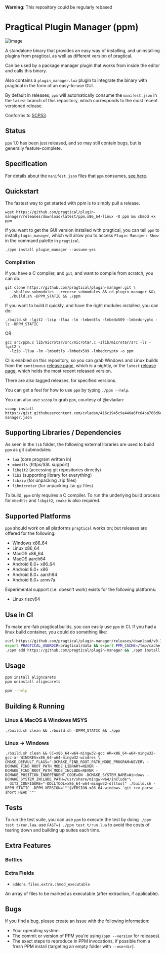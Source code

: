 **Warning:** This repository could be regularly rebased

# Pragtical Plugin Manager (ppm)

![image](https://user-images.githubusercontent.com/1034518/216748882-3ae8c8d4-a767-4d97-acc4-c1cde7e3e331.png)

A standalone binary that provides an easy way of installing, and uninstalling
plugins from pragtical, as well as different version of pragtical.

Can be used by a package manager plugin that works from inside the editor
and calls this binary.

Also contains a `plugin_manager.lua` plugin to integrate the binary with pragtical in
the form of an easy-to-use GUI.

By default in releases, `ppm` will automatically consume the `manifest.json`
in the `latest` branch of this repository, which corresponds to the most
recent versioned release.

Conforms to [SCPS3](https://github.com/adamharrison/straightforward-c-project-standard#SCPS3).

## Status

`ppm` 1.0 has been just released, and so may still contain bugs, but is generally feature-complete.

## Specification

For details about the `manifest.json` files that `ppm` consumes,
[see here](SPEC.md).

## Quickstart

The fastest way to get started with ppm is to simply pull a release.

```
wget https://github.com/pragtical/plugin-manager/releases/download/latest/ppm.x86_64-linux -O ppm && chmod +x ppm
```

If you want to get the GUI version installed with pragtical, you can tell `ppm` to install `plugin_manager`, which will allow
you to access `Plugin Manager: Show` in the command palette in `pragtical`.

```
./ppm install plugin_manager --assume-yes
```

### Compilation

If you have a C compiler, and `git`, and want to compile from scratch,
you can do:

```
git clone https://github.com/pragtical/plugin-manager.git \
  --shallow-submodules --recurse-submodules && cd plugin-manager &&\
  ./build.sh -DPPM_STATIC && ./ppm
````

If you want to build it quickly, and have the right modules installed, you can
do:

```
./build.sh -lgit2 -lzip -llua -lm -lmbedtls -lmbedx509 -lmbedcrypto -lz -DPPM_STATIC
```

OR

```
gcc src/ppm.c lib/microtar/src/microtar.c -Ilib/microtar/src -lz -lgit2 \
  -lzip -llua -lm -lmbedtls -lmbedx509 -lmbedcrypto -o ppm
```

CI is enabled on this repository, so you can grab Windows and Linux builds from the
`continuous` [release page](https://github.com/pragtical/plugin-manager/releases/tag/continuous),
which is a nightly, or the `latest` [release page](https://github.com/pragtical/plugin-manager/releases/tag/latest),
which holds the most recent released version.

There are also tagged releases, for specified versions.

You can get a feel for how to use `ppm` by typing `./ppm --help`.

You can also use `scoop` to grab `ppm`, courtesy of @cvladan:

```
scoop install https://gist.githubusercontent.com/cvladan/416c1945c9e446a6fc64ba766d6ee4ef/raw/plugin-manager.json
```

## Supporting Libraries / Dependencies

As seen in the `lib` folder, the following external libraries are used to
build `ppm` as git submodules:

* `lua` (core program written in)
* `mbedtls` (https/SSL support)
* `libgit2` (accessing git repositories directly)
* `libz` (supporting library for everything)
* `libzip` (for unpacking .zip files)
* `libmicrotar` (for unpacking .tar.gz files)

To build, `ppm` only requires a C compiler. To run the underlying build process
for `mbedtls` and `libgit2`, `cmake` is also required.

## Supported Platforms

`ppm` should work on all platforms `pragtical` works on; but releases are offered for the following:

* Windows x86_64
* Linux x86_64
* MacOS x86_64
* MacOS aarch64
* Android 8.0+ x86_64
* Android 8.0+ x86
* Android 8.0+ aarch64
* Android 8.0+ armv7a

Experimental support (i.e. doesn't work) exists for the following platforms:

* Linux riscv64

## Use in CI

To make pre-fab pragtical builds, you can easily use `ppm` in CI. If you had a linux build container, you could do something like:

```sh
curl https://github.com/pragtical/plugin-manager/releases/download/v0.1/ppm.x86_64-linux > ppm
export PRAGTICAL_USERDIR=pragtical/data && export PPM_CACHE=/tmp/cache
./ppm add https://github.com/pragtical/plugin-manager && ./ppm install plugin_manager lsp
```

## Usage

```sh
ppm install aligncarets
ppm uninstall aligncarets
```

```sh
ppm --help
```

## Building & Running

### Linux & MacOS & Windows MSYS

```
./build.sh clean && ./build.sh -DPPM_STATIC && ./ppm
```

### Linux -> Windows

```
./build.sh clean && CC=x86_64-w64-mingw32-gcc AR=x86_64-w64-mingw32-gcc-ar WINDRES=x86_64-w64-mingw32-windres \
CMAKE_DEFAULT_FLAGS="-DCMAKE_FIND_ROOT_PATH_MODE_PROGRAM=NEVER\ -DCMAKE_FIND_ROOT_PATH_MODE_LIBRARY=NEVER -DCMAKE_FIND_ROOT_PATH_MODE_INCLUDE=NEVER -DCMAKE_POSITION_INDEPENDENT_CODE=ON -DCMAKE_SYSTEM_NAME=Windows -DCMAKE_SYSTEM_INCLUDE_PATH=/usr/share/mingw-w64/include"\
  GIT2_CONFIGURE="-DDLLTOOL=x86_64-w64-mingw32-dlltool" ./build.sh -DPPM_STATIC -DPPM_VERSION='"'$VERSION-x86_64-windows-`git rev-parse --short HEAD`'"'
```

## Tests

To run the test suite, you can use `ppm` to execute the test by doing `./ppm test t/run.lua`. use `FAST=1 ./ppm test t/run.lua` to avoid the costs of tearing down and building up suites each time.

## Extra Features

### Bottles

### Extra Fields

* `addons.files.extra.chmod_executable`

An array of files to be marked as executable (after extraction, if applicable).

## Bugs

If you find a bug, please create an issue with the following information:

* Your operating system.
* The commit or version of PPM you're using (`ppm --version` for releases).
* The exact steps to reproduce in PPM invocations, if possible from a fresh PPM install (targeting an empty folder with `--userdir`).
